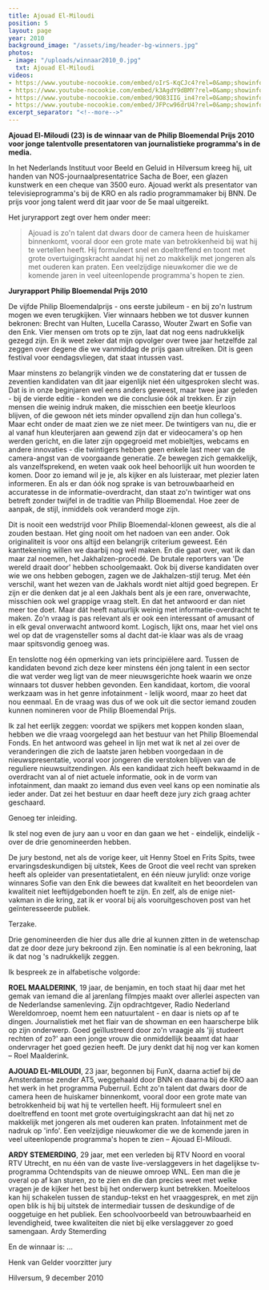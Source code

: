 ```yaml
---
title: Ajouad El-Miloudi
position: 5
layout: page
year: 2010
background_image: "/assets/img/header-bg-winners.jpg"
photos:
- image: "/uploads/winnaar2010_0.jpg"
  txt: Ajouad El-Miloudi
videos:
- https://www.youtube-nocookie.com/embed/oIrS-KqCJc4?rel=0&amp;showinfo=0
- https://www.youtube-nocookie.com/embed/k3AgdY9dBMY?rel=0&amp;showinfo=0
- https://www.youtube-nocookie.com/embed/9O83IIG_in4?rel=0&amp;showinfo=0
- https://www.youtube-nocookie.com/embed/JFPcw96drU4?rel=0&amp;showinfo=0
excerpt_separator: "<!--more-->"
---
```


**Ajouad El-Miloudi (23) is de winnaar van de Philip Bloemendal Prijs 2010 voor jonge talentvolle presentatoren van journalistieke programma's in de media.**

In het Nederlands Instituut voor Beeld en Geluid in Hilversum kreeg hij, uit handen van NOS-journaalpresentatrice Sacha de Boer, een glazen kunstwerk en een cheque van 3500 euro. Ajouad werkt als presentator van televisieprogramma's bij de KRO en als radio programmamaker bij BNN. De prijs voor jong talent werd dit jaar voor de 5e maal uitgereikt.

<!--more-->

Het juryrapport zegt over hem onder meer:

> Ajouad is zo'n talent dat dwars door de camera heen de huiskamer binnenkomt, vooral door een grote mate van betrokkenheid bij wat hij te vertellen heeft. Hij formuleert snel en doeltreffend en toont met grote overtuigingskracht aandat hij net zo makkelijk met jongeren als met ouderen kan praten. Een veelzijdige nieuwkomer die we de komende jaren in veel uiteenlopende programma's hopen te zien.

**Juryrapport Philip Bloemendal Prijs 2010**

De vijfde Philip Bloemendalprijs - ons eerste jubileum - en bij zo'n lustrum mogen we even terugkijken. Vier winnaars hebben we tot dusver kunnen bekronen: Brecht van Hulten, Lucella Carasso, Wouter Zwart en Sofie van den Enk. Vier mensen om trots op te zijn, laat dat nog eens nadrukkelijk gezegd zijn. En ik weet zeker dat mijn opvolger over twee jaar hetzelfde zal zeggen over degene die we vanmiddag de prijs gaan uitreiken. Dit is geen festival voor eendagsvliegen, dat staat intussen vast.

Maar minstens zo belangrijk vinden we de constatering dat er tussen de zeventien kandidaten van dit jaar eigenlijk niet één uitgesproken slecht was. Dat is in onze beginjaren wel eens anders geweest, maar twee jaar geleden - bij de vierde editie - konden we die conclusie óók al trekken. 
Er zijn mensen die weinig indruk maken, die misschien een beetje kleurloos blijven, of die gewoon nét iets minder opvallend zijn dan hun collega's. Maar echt onder de maat zien we ze niet meer. De twintigers van nu, die er al vanaf hun kleuterjaren aan gewend zijn dat er videocamera's op hen werden gericht, en die later zijn opgegroeid met mobieltjes, webcams en andere innovaties - die twintigers hebben geen enkele last meer van de camera-angst van de voorgaande generatie. Ze bewegen zich gemakkelijk, als vanzelfsprekend, en weten vaak ook heel behoorlijk uit hun woorden te komen. Door zo iemand wil je je, als kijker en als luisteraar, met plezier laten informeren. En als er dan óók nog sprake is van betrouwbaarheid en accuratesse in de informatie-overdracht, dan staat zo'n twintiger wat ons betreft zonder twijfel in de traditie van Philip Bloemendal. Hoe zeer de aanpak, de stijl, inmiddels ook veranderd moge zijn. 

Dit is nooit een wedstrijd voor Philip Bloemendal-klonen geweest, als die al zouden bestaan. Het ging nooit om het nadoen van een ander. Ook originaliteit is voor ons altijd een belangrijk criterium geweest. Eén kanttekening willen we daarbij nog wél maken.  En die gaat over, wat ik dan maar zal noemen, het Jakhalzen-procedé. De brutale reporters van 'De wereld draait door' hebben schoolgemaakt. Ook bij diverse kandidaten over wie we ons hebben gebogen, zagen we de Jakhalzen-stijl terug. Met één verschil, want het wezen van de Jakhals wordt niet altijd goed begrepen. Er zijn er die denken dat je al een Jakhals bent als je een rare, onverwachte, misschien ook wel grappige vraag stelt. En dat het antwoord er dan niet meer toe doet. Maar dát heeft natuurlijk weinig met informatie-overdracht te maken. Zo'n vraag is pas relevant als er ook een interessant of amusant of in elk geval onverwacht antwoord komt. Logisch, lijkt ons, maar het viel ons wel op dat de vragensteller soms al dacht dat-ie klaar was als de vraag maar spitsvondig genoeg was.

En tenslotte nog één opmerking van iets principiëlere aard. Tussen de kandidaten bevond zich deze keer minstens één jong talent in een sector die wat verder weg ligt van de meer nieuwsgerichte hoek waarin we onze winnaars tot dusver hebben gevonden. Een kandidaat, kortom, die vooral werkzaam was in het genre infotainment - lelijk woord, maar zo heet dat nou eenmaal. En de vraag was dus of we ook uit die sector iemand zouden kunnen nomineren voor de Philip Bloemendal Prijs. 

Ik zal het eerlijk zeggen: voordat we spijkers met koppen konden slaan, hebben we die vraag voorgelegd aan het bestuur van het Philip Bloemendal Fonds. En het antwoord was geheel in lijn met wat ik net al zei over de veranderingen die zich de laatste jaren hebben voorgedaan in de nieuwspresentatie, vooral voor jongeren die verstoken blijven van de reguliere nieuwsuitzendingen.  Als een kandidaat zich heeft bekwaamd in de overdracht van al of niet actuele informatie, ook in de vorm van infotainment, dan maakt zo iemand dus even veel kans op een nominatie als ieder ander. Dat zei het bestuur en daar heeft deze jury zich graag achter geschaard.

Genoeg ter inleiding.

Ik stel nog even de jury aan u voor en dan gaan we het - eindelijk, eindelijk - over de drie genomineerden hebben.

De jury bestond, net als de vorige keer, uit Henny Stoel en Frits Spits, twee ervaringsdeskundigen bij uitstek, Kees de Groot die veel recht van spreken heeft als opleider van presentatietalent, en één nieuw jurylid: onze vorige winnares Sofie van den Enk die bewees dat kwaliteit en het beoordelen van kwaliteit niet leeftijdgebonden hoeft te zijn. En zelf, als de enige niet-vakman in die kring, zat ik er vooral bij als vooruitgeschoven post van het geïnteresseerde publiek.

Terzake.

Drie genomineerden die hier dus alle drie al kunnen zitten in de wetenschap dat ze door deze jury bekroond zijn. Een nominatie ís al een bekroning, laat ik dat nog 's nadrukkelijk zeggen.

Ik bespreek ze in alfabetische volgorde:

**ROEL MAALDERINK**, 19 jaar, de benjamin, en toch staat hij daar met het gemak van iemand die al jarenlang filmpjes maakt over allerlei aspecten van de Nederlandse samenleving. Zijn opdrachtgever, Radio Nederland Wereldomroep, noemt hem een natuurtalent - en daar is niets op af te dingen. Journalistiek met het flair van de showman en een haarscherpe blik op zijn onderwerp. Goed geïllustreerd door zo'n vraagje als 'jij studeert rechten of zo?' aan een jonge vrouw die onmiddellijk beaamt dat haar ondervrager het goed gezien heeft. De jury denkt dat hij nog ver kan komen – 
Roel Maalderink.

**AJOUAD EL-MILOUDI**, 23 jaar, begonnen bij FunX, daarna actief bij de Amsterdamse zender AT5, weggehaald door BNN en daarna bij de KRO aan het werk in het programma Puberruil. Echt zo'n talent dat dwars door de camera heen de huiskamer binnenkomt, vooral door een grote mate van betrokkenheid bij wat hij te vertellen heeft. Hij formuleert snel en doeltreffend en toont met grote overtuigingskracht aan dat hij net zo makkelijk met jongeren als met ouderen kan praten. Infotainment met de nadruk op 'info'. Een veelzijdige nieuwkomer die we de komende jaren in veel uiteenlopende programma's hopen te zien – 
Ajouad El-Miloudi.

**ARDY STEMERDING**, 29 jaar, met een verleden bij RTV Noord en vooral RTV Utrecht, en nu één van de vaste live-verslaggevers in het dagelijkse tv-programma Ochtendspits van de nieuwe omroep WNL. Een man die je overal op af kan sturen, zo te zien en die dan precies weet met welke vragen je de kijker het best bij het onderwerp kunt betrekken. Moeiteloos kan hij schakelen tussen de standup-tekst en het vraaggesprek, en met zijn open blik is hij bij uitstek de intermediair tussen de deskundige of de ooggetuige en het publiek. Een schoolvoorbeeld van betrouwbaarheid en levendigheid, twee kwaliteiten die niet bij elke verslaggever zo goed samengaan.
Ardy Stemerding

En de winnaar is: ... 
 
Henk van Gelder
voorzitter jury 

Hilversum, 9 december 2010
